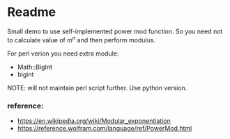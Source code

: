 Readme
======

Small demo to use self-implemented power mod function. So you need not to
calculate value of $m^{n}$ and then perform modulus.

For perl verion you need extra module:
  - Math::BigInt
  - bigint

NOTE: will not maintain perl script further. Use python version.

### reference:
* https://en.wikipedia.org/wiki/Modular_exponentiation
* https://reference.wolfram.com/language/ref/PowerMod.html

